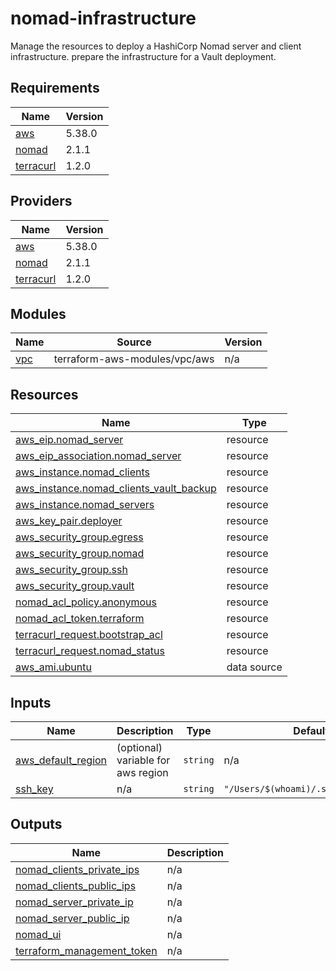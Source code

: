 # nomad-infrastructure

Manage the resources to deploy a HashiCorp Nomad server and client infrastructure.
prepare the infrastructure for a Vault deployment.

<!-- BEGIN_TF_DOCS -->
## Requirements

| Name | Version |
|------|---------|
| <a name="requirement_aws"></a> [aws](#requirement\_aws) | 5.38.0 |
| <a name="requirement_nomad"></a> [nomad](#requirement\_nomad) | 2.1.1 |
| <a name="requirement_terracurl"></a> [terracurl](#requirement\_terracurl) | 1.2.0 |

## Providers

| Name | Version |
|------|---------|
| <a name="provider_aws"></a> [aws](#provider\_aws) | 5.38.0 |
| <a name="provider_nomad"></a> [nomad](#provider\_nomad) | 2.1.1 |
| <a name="provider_terracurl"></a> [terracurl](#provider\_terracurl) | 1.2.0 |

## Modules

| Name | Source | Version |
|------|--------|---------|
| <a name="module_vpc"></a> [vpc](#module\_vpc) | terraform-aws-modules/vpc/aws | n/a |

## Resources

| Name | Type |
|------|------|
| [aws_eip.nomad_server](https://registry.terraform.io/providers/hashicorp/aws/5.38.0/docs/resources/eip) | resource |
| [aws_eip_association.nomad_server](https://registry.terraform.io/providers/hashicorp/aws/5.38.0/docs/resources/eip_association) | resource |
| [aws_instance.nomad_clients](https://registry.terraform.io/providers/hashicorp/aws/5.38.0/docs/resources/instance) | resource |
| [aws_instance.nomad_clients_vault_backup](https://registry.terraform.io/providers/hashicorp/aws/5.38.0/docs/resources/instance) | resource |
| [aws_instance.nomad_servers](https://registry.terraform.io/providers/hashicorp/aws/5.38.0/docs/resources/instance) | resource |
| [aws_key_pair.deployer](https://registry.terraform.io/providers/hashicorp/aws/5.38.0/docs/resources/key_pair) | resource |
| [aws_security_group.egress](https://registry.terraform.io/providers/hashicorp/aws/5.38.0/docs/resources/security_group) | resource |
| [aws_security_group.nomad](https://registry.terraform.io/providers/hashicorp/aws/5.38.0/docs/resources/security_group) | resource |
| [aws_security_group.ssh](https://registry.terraform.io/providers/hashicorp/aws/5.38.0/docs/resources/security_group) | resource |
| [aws_security_group.vault](https://registry.terraform.io/providers/hashicorp/aws/5.38.0/docs/resources/security_group) | resource |
| [nomad_acl_policy.anonymous](https://registry.terraform.io/providers/hashicorp/nomad/2.1.1/docs/resources/acl_policy) | resource |
| [nomad_acl_token.terraform](https://registry.terraform.io/providers/hashicorp/nomad/2.1.1/docs/resources/acl_token) | resource |
| [terracurl_request.bootstrap_acl](https://registry.terraform.io/providers/devops-rob/terracurl/1.2.0/docs/resources/request) | resource |
| [terracurl_request.nomad_status](https://registry.terraform.io/providers/devops-rob/terracurl/1.2.0/docs/resources/request) | resource |
| [aws_ami.ubuntu](https://registry.terraform.io/providers/hashicorp/aws/5.38.0/docs/data-sources/ami) | data source |

## Inputs

| Name | Description | Type | Default | Required |
|------|-------------|------|---------|:--------:|
| <a name="input_aws_default_region"></a> [aws\_default\_region](#input\_aws\_default\_region) | (optional) variable for aws region | `string` | n/a | yes |
| <a name="input_ssh_key"></a> [ssh\_key](#input\_ssh\_key) | n/a | `string` | `"/Users/$(whoami)/.ssh/id_rsa.pub"` | no |

## Outputs

| Name | Description |
|------|-------------|
| <a name="output_nomad_clients_private_ips"></a> [nomad\_clients\_private\_ips](#output\_nomad\_clients\_private\_ips) | n/a |
| <a name="output_nomad_clients_public_ips"></a> [nomad\_clients\_public\_ips](#output\_nomad\_clients\_public\_ips) | n/a |
| <a name="output_nomad_server_private_ip"></a> [nomad\_server\_private\_ip](#output\_nomad\_server\_private\_ip) | n/a |
| <a name="output_nomad_server_public_ip"></a> [nomad\_server\_public\_ip](#output\_nomad\_server\_public\_ip) | n/a |
| <a name="output_nomad_ui"></a> [nomad\_ui](#output\_nomad\_ui) | n/a |
| <a name="output_terraform_management_token"></a> [terraform\_management\_token](#output\_terraform\_management\_token) | n/a |
<!-- END_TF_DOCS -->
